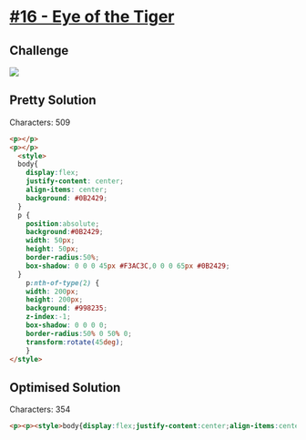 # [#16 - Eye of the Tiger](https://cssbattle.dev/play/16)

## Challenge

![](https://cssbattle.dev/targets/16.png)


## Pretty Solution

Characters: 509

```HTML
<p></p>
<p></p>
  <style>
  body{
	display:flex;
    justify-content: center;
    align-items: center;
    background: #0B2429;
  }
  p {
    position:absolute;
    background:#0B2429;
    width: 50px;
    height: 50px;
	border-radius:50%;
    box-shadow: 0 0 0 45px #F3AC3C,0 0 0 65px #0B2429;
  }
    p:nth-of-type(2) {  
    width: 200px;
    height: 200px;
    background: #998235;
    z-index:-1;
    box-shadow: 0 0 0 0;
    border-radius:50% 0 50% 0;
    transform:rotate(45deg);
    }   
</style>
```

## Optimised Solution

Characters: 354

```HTML
<p><p><style>body{display:flex;justify-content:center;align-items:center;background:#0B2429}p{position:absolute;background:#0B2429;width:50;height:50;border-radius:50%;box-shadow:0 0 0 45px #F3AC3C,0 0 0 65px #0B2429}p:nth-of-type(2){width:200;height:200;background:#998235;z-index:-1;box-shadow:0 0 0 0;border-radius:50% 0 50% 0;transform:rotate(45deg)}  
```